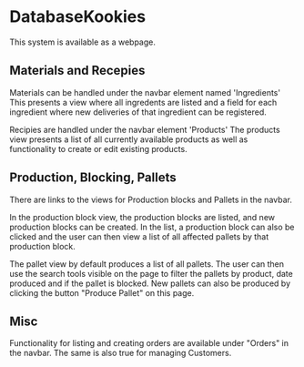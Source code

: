 # DatabaseKookies

This system is available as a webpage.

## Materials and Recepies

Materials can be handled under the navbar element named 'Ingredients'
This presents a view where all ingredents are listed and a field for each ingredient where new deliveries of that ingredient can be registered.

Recipies are handled under the navbar element 'Products' 
The products view presents a list of all currently available products as well as functionality to create or edit existing products.

## Production, Blocking, Pallets

There are links to the views for Production blocks and Pallets in the navbar.

In the production block view, the production blocks are listed, and new production blocks can be created. In the list, a production block can also be clicked and the user can then view a list of all affected pallets by that production block.

The pallet view by default produces a list of all pallets. The user can then use the search tools visible on the page to filter the pallets by product, date produced and if the pallet is blocked.
New pallets can also be produced by clicking the button "Produce Pallet" on this page.

## Misc

Functionality for listing and creating orders are available under "Orders" in the navbar.
The same is also true for managing Customers.



